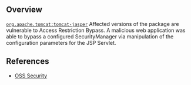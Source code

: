 ## Overview
[`org.apache.tomcat:tomcat-jasper`](http://search.maven.org/#search%7Cga%7C1%7Ca%3A%22tomcat-jasper%22)
Affected versions of the package are vulnerable to Access Restriction Bypass. A malicious web application was able to bypass a configured SecurityManager via manipulation of the configuration parameters for the JSP Servlet.

## References
- [OSS Security](http://www.openwall.com/lists/oss-security/2016/10/27/11)
